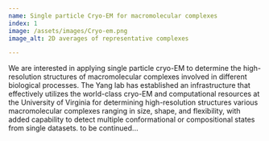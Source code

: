 ```yaml
---
name: Single particle Cryo-EM for macromolecular complexes
index: 1
image: /assets/images/Cryo-em.png
image_alt: 2D averages of representative complexes

---
```


We are interested in applying single particle cryo-EM to determine the high-resolution structures of macromolecular complexes involved in different biological processes. The Yang lab has established an infrastructure that effectively utilizes the world-class cryo-EM and computational resources at the University of Virginia for determining high-resolution structures various macromolecular complexes ranging in size, shape, and flexibility, with added capability to detect multiple conformational or compositional states from single datasets. to be continued...



